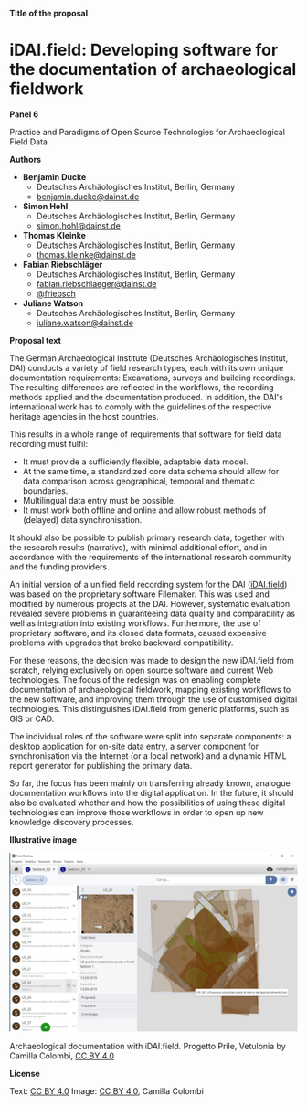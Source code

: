 **Title of the proposal**

# iDAI.field: Developing software for the documentation of archaeological fieldwork


**Panel 6**

Practice and Paradigms of Open Source Technologies for Archaeological Field Data


**Authors**

- **Benjamin Ducke**
  - Deutsches Archäologisches Institut, Berlin, Germany
  - [benjamin.ducke@dainst.de](mailto:benjamin.ducke@dainst.de)
- **Simon Hohl**
  - Deutsches Archäologisches Institut, Berlin, Germany
  - [simon.hohl@dainst.de](mailto:simon.hohl@dainst.de)
- **Thomas Kleinke**
  - Deutsches Archäologisches Institut, Berlin, Germany
  - [thomas.kleinke@dainst.de](mailto:thomas.kleinke@dainst.de)
- **Fabian Riebschläger**
  - Deutsches Archäologisches Institut, Berlin, Germany
  - [fabian.riebschlaeger@dainst.de](mailto:fabian.riebschlaeger@dainst.de)
  - [@friebsch](https://twitter.com/friebsch)
- **Juliane Watson**
  - Deutsches Archäologisches Institut, Berlin, Germany
  - [juliane.watson@dainst.de](mailto:fabian.riebschlaeger@dainst.de)


**Proposal text**

The German Archaeological Institute (Deutsches Archäologisches Institut, DAI) conducts a variety of field research types, each with its own unique documentation requirements: Excavations, surveys and building recordings. The resulting differences are reflected in the workflows, the recording methods applied and the documentation produced. In addition, the DAI's international work has to comply with the guidelines of the respective heritage agencies in the host countries.

This results in a whole range of requirements that software for field data recording must fulfil:
-	It must provide a sufficiently flexible, adaptable data model.
-	At the same time, a standardized core data schema should allow for data comparison across geographical, temporal and thematic boundaries.
-	Multilingual data entry must be possible.
-	It must work both offline and online and allow robust methods of (delayed) data synchronisation.

It should also be possible to publish primary research data, together with the research results (narrative), with minimal additional effort, and in accordance with the requirements of the international research community and the funding providers.

An initial version of a unified field recording system for the DAI ([iDAI.field](https://github.com/dainst/idai-field)) was based on the proprietary software Filemaker. This was used and modified by numerous projects at the DAI. However, systematic evaluation revealed severe problems in guaranteeing data quality and comparability as well as integration into existing workflows. Furthermore, the use of proprietary software, and its closed data formats, caused expensive problems with upgrades that broke backward compatibility.

For these reasons, the decision was made to design the new iDAI.field from scratch, relying exclusively on open source software and current Web technologies. The focus of the redesign was on enabling complete documentation of archaeological fieldwork, mapping existing workflows to the new software, and improving them through the use of customised digital technologies. This distinguishes iDAI.field from generic platforms, such as GIS or CAD.

The individual roles of the software were split into separate components: a desktop application for on-site data entry, a server component for synchronisation via the Internet (or a local network) and a dynamic HTML report generator for publishing the primary data.

So far, the focus has been mainly on transferring already known, analogue documentation workflows into the digital application. In the future, it should also be evaluated whether and how the possibilities of using these digital technologies can improve those workflows in order to open up new knowledge discovery processes.


**Illustrative image**

![Archaeological documentation with iDAI.field. Progetto Prile, Vetulonia by Camilla Colombi, CC BY 4.0](idaifield-progetto_prile_colombi.jpg)

Archaeological documentation with iDAI.field. Progetto Prile, Vetulonia by Camilla Colombi, [CC BY 4.0](https://creativecommons.org/licenses/by/4.0/)


**License**

Text: [CC BY 4.0](https://creativecommons.org/licenses/by/4.0/)
Image: [CC BY 4.0](https://creativecommons.org/licenses/by/4.0/), Camilla Colombi

